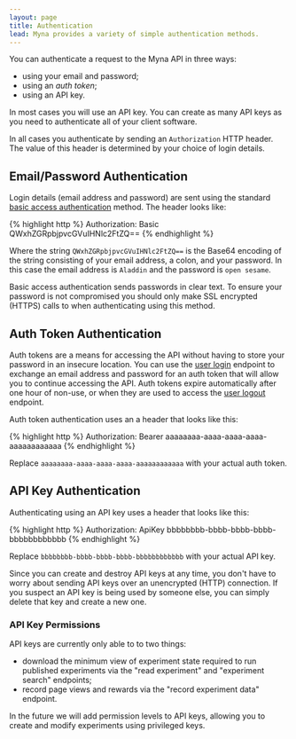```yaml
---
layout: page
title: Authentication
lead: Myna provides a variety of simple authentication methods.
---
```


You can authenticate a request to the Myna API in three ways:

- using your email and password;
- using an *auth token*;
- using an API key.

In most cases you will use an API key. You can create as many API keys as you need to authenticate all of your client software.

In all cases you authenticate by sending an `Authorization` HTTP header. The value of this header is determined by your choice of login details.

## Email/Password Authentication

Login details (email address and password) are sent using the standard [basic access authentication](http://en.wikipedia.org/wiki/Basic_access_authentication) method. The header looks like:

{% highlight http %}
Authorization: Basic QWxhZGRpbjpvcGVuIHNlc2FtZQ==
{% endhighlight %}

Where the string `QWxhZGRpbjpvcGVuIHNlc2FtZQ==` is the Base64 encoding of the string consisting of your email address, a colon, and your password. In this case the email address is `Aladdin` and the password is `open sesame`.

Basic access authentication sends passwords in clear text. To ensure your password is not compromised you should only make SSL encrypted (HTTPS) calls to when authenticating using this method.

## Auth Token Authentication

Auth tokens are a means for accessing the API without having to store your password in an insecure location. You can use the [user login](user-login.html) endpoint to exchange an email address and password for an auth token that will allow you to continue accessing the API. Auth tokens expire automatically after one hour of non-use, or when they are used to access the [user logout](user-logout.html) endpoint.

Auth token authentication uses an a header that looks like this:

{% highlight http %}
Authorization: Bearer aaaaaaaa-aaaa-aaaa-aaaa-aaaaaaaaaaaa
{% endhighlight %}

Replace `aaaaaaaa-aaaa-aaaa-aaaa-aaaaaaaaaaaa` with your actual auth token.

## API Key Authentication

Authenticating using an API key uses a header that looks like this:

{% highlight http %}
Authorization: ApiKey bbbbbbbb-bbbb-bbbb-bbbb-bbbbbbbbbbbb
{% endhighlight %}

Replace `bbbbbbbb-bbbb-bbbb-bbbb-bbbbbbbbbbbb` with your actual API key.

Since you can create and destroy API keys at any time, you don't have to worry about sending API keys over an unencrypted (HTTP) connection. If you suspect an API key is being used by someone else, you can simply delete that key and create a new one.

### API Key Permissions

API keys are currently only able to to two things:

- download the minimum view of experiment state required to run published experiments via the "read experiment" and "experiment search" endpoints;
- record page views and rewards via the "record experiment data" endpoint.

In the future we will add permission levels to API keys, allowing you to create and modify experiments using privileged keys.
